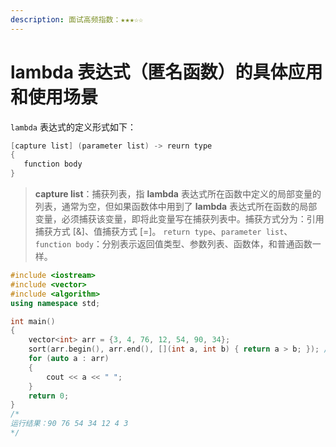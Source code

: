 ```yaml
---
description: 面试高频指数：★★★☆☆
---
```


# lambda 表达式（匿名函数）的具体应用和使用场景

 `lambda` 表达式的定义形式如下：

```cpp
[capture list] (parameter list) -> reurn type
{
   function body
}
```

> **capture list**：捕获列表，指 **lambda** 表达式所在函数中定义的局部变量的列表，通常为空，但如果函数体中用到了 **lambda** 表达式所在函数的局部变量，必须捕获该变量，即将此变量写在捕获列表中。捕获方式分为：引用捕获方式 \[&\]、值捕获方式 \[=\]。 `return type`、`parameter list`、`function body`：分别表示返回值类型、参数列表、函数体，和普通函数一样。

```cpp
#include <iostream>
#include <vector>
#include <algorithm>
using namespace std;

int main()
{
    vector<int> arr = {3, 4, 76, 12, 54, 90, 34};
    sort(arr.begin(), arr.end(), [](int a, int b) { return a > b; }); // 降序排序
    for (auto a : arr)
    {
        cout << a << " ";
    }
    return 0;
}
/*
运行结果：90 76 54 34 12 4 3
*/
```



